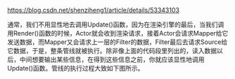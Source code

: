 https://blog.csdn.net/shenziheng1/article/details/53343103

通常，我们不用显性地去调用Update()函数，因为在渲染引擎的最后，当我们调用Render()函数的时候，Actor就会收到渲染请求，接着Actor会请求Mapper给它发送数据，而Mapper又会请求上一层的Filter的数据，Filter最后去请求Source给它数据，于是，整条管线就被执行。除非像上面的代码段里列出的，读入数据以后，中间想要输出某些信息，在得到这些信息之前，你就应该显性地调用Update()函数。管线的执行过程大致如下图所示。